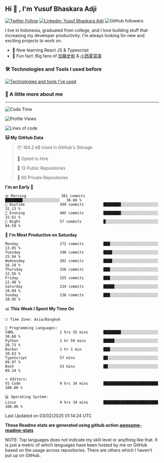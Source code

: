 ## Hi 👋 , I'm Yusuf Bhaskara Adji

[![Twitter Follow](https://img.shields.io/twitter/follow/frelein_asli?label=Follow)](https://twitter.com/intent/follow?screen_name=frelein_asli)
[![Linkedin: Yusuf Bhaskara Adji](https://img.shields.io/badge/-yusufadji-blue?style=flat-square&logo=Linkedin&logoColor=white&link=https://www.linkedin.com/in/yusuf-bhaskara-adji/)](https://www.linkedin.com/in/yusuf-bhaskara-adji/)
![GitHub followers](https://img.shields.io/github/followers/yusufadji?label=Follow&style=social)

I live in Indonesia, graduated from college, and I love building stuff that increasing my developer productivity. I'm always looking for new and exciting projects to work on.

- 🌱 Now learning React JS & Typescript
- 🐻 Fun fact: Big fans of [加藤史帆](https://www.instagram.com/katoshi.official/) & [小西夏菜実](https://www.instagram.com/konishi773_official/)

### 🛠️ Technologies and Tools I used before

[![Technologies and tools I've used](https://skillicons.dev/icons?i=html,css,js,ts,php,python,kotlin,tailwind,bootstrap,next,express,sequelize,mysql,prisma,firebase,vercel,vscode,androidstudio,bash,git,postman,figma,docker,linux&perline=12)](#)

### 🐣 A little more about me

---

<!--START_SECTION:waka-->
![Code Time](http://img.shields.io/badge/Code%20Time-1%2C287%20hrs%2049%20mins-blue)

![Profile Views](http://img.shields.io/badge/Profile%20Views-0-blue)

![Lines of code](https://img.shields.io/badge/From%20Hello%20World%20I%27ve%20Written-816.8%20thousand%20lines%20of%20code-blue)

**🐱 My GitHub Data** 

> 📦 184.2 kB Used in GitHub's Storage 
 > 
> 💼 Opted to Hire
 > 
> 📜 13 Public Repositories 
 > 
> 🔑 60 Private Repositories 
 > 
**I'm an Early 🐤** 

```text
🌞 Morning                381 commits         ████████░░░░░░░░░░░░░░░░░   30.68 % 
🌆 Daytime                399 commits         ████████░░░░░░░░░░░░░░░░░   32.13 % 
🌃 Evening                405 commits         ████████░░░░░░░░░░░░░░░░░   32.61 % 
🌙 Night                  57 commits          █░░░░░░░░░░░░░░░░░░░░░░░░   04.59 % 
```
📅 **I'm Most Productive on Saturday** 

```text
Monday                   172 commits         ███░░░░░░░░░░░░░░░░░░░░░░   13.85 % 
Tuesday                  198 commits         ████░░░░░░░░░░░░░░░░░░░░░   15.94 % 
Wednesday                201 commits         ████░░░░░░░░░░░░░░░░░░░░░   16.18 % 
Thursday                 156 commits         ███░░░░░░░░░░░░░░░░░░░░░░   12.56 % 
Friday                   155 commits         ███░░░░░░░░░░░░░░░░░░░░░░   12.48 % 
Saturday                 224 commits         █████░░░░░░░░░░░░░░░░░░░░   18.04 % 
Sunday                   136 commits         ███░░░░░░░░░░░░░░░░░░░░░░   10.95 % 
```


📊 **This Week I Spent My Time On** 

```text
🕑︎ Time Zone: Asia/Bangkok

💬 Programming Languages: 
YAML                     2 hrs 55 mins       ████████░░░░░░░░░░░░░░░░░   30.60 % 
Python                   1 hr 59 mins        █████░░░░░░░░░░░░░░░░░░░░   20.73 % 
Docker                   1 hr 1 min          ███░░░░░░░░░░░░░░░░░░░░░░   10.63 % 
TypeScript               57 mins             ██░░░░░░░░░░░░░░░░░░░░░░░   09.97 % 
Bash                     53 mins             ██░░░░░░░░░░░░░░░░░░░░░░░   09.34 % 

🔥 Editors: 
VS Code                  9 hrs 34 mins       █████████████████████████   100.00 % 

💻 Operating System: 
Linux                    9 hrs 34 mins       █████████████████████████   100.00 % 
```


 Last Updated on 03/02/2025 01:14:24 UTC
<!--END_SECTION:waka-->

**These Readme stats are generated using github action [awesome-readme-stats](https://github.com/anmol098/waka-readme-stats)**

NOTE: Top languages does not indicate my skill level or anything like that. It is just a metric of which languages have been hosted by me on GitHub based on the usage across repositories. There are others which I haven't put up on GitHub.
